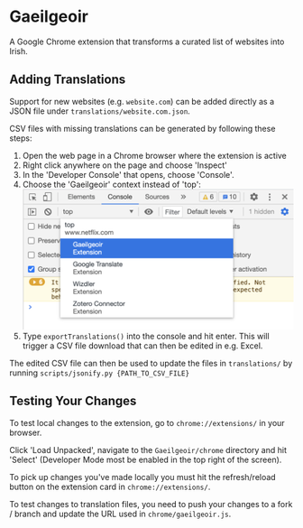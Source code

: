 # Gaeilgeoir

A Google Chrome extension that transforms a curated list of websites into Irish.

## Adding Translations

Support for new websites (e.g. `website.com`) can be added directly as a JSON file under `translations/website.com.json`.

CSV files with missing translations can be generated by following these steps:

1. Open the web page in a Chrome browser where the extension is active
1. Right click anywhere on the page and choose 'Inspect'
1. In the 'Developer Console' that opens, choose 'Console'.
1. Choose the 'Gaeilgeoir' context instead of 'top': ![](docs/img/dev_console.png)
1. Type `exportTranslations()` into the console and hit enter. This will trigger a CSV file download that can then be edited in e.g. Excel.

The edited CSV file can then be used to update the files in `translations/` by running `scripts/jsonify.py {PATH_TO_CSV_FILE}`

## Testing Your Changes

To test local changes to the extension, go to `chrome://extensions/` in your browser.

Click 'Load Unpacked', navigate to the `Gaeilgeoir/chrome` directory and hit 'Select' (Developer Mode most be enabled in the top right of the screen).

To pick up changes you've made locally you must hit the refresh/reload button on the extension card in `chrome://extensions/`.

To test changes to translation files, you need to push your changes to a fork / branch and update the URL used in `chrome/gaeilgeoir.js`.
